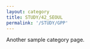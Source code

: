 ```yaml
---
layout: category
title: STUDY/42_SEOUL
permalink: '/STUDY/GPP'
---
```


Another sample category page.
